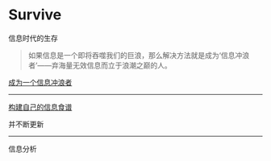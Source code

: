 # Survive
信息时代的生存

> 如果信息是一个即将吞噬我们的巨浪，那么解决方法就是成为‘信息冲浪者’——弃海量无效信息而立于浪潮之巅的人。

[成为一个信息冲浪者](https://mp.weixin.qq.com/s/anWLmOsTcjWdGwIWrgpFXg)

***

[构建自己的信息食谱](https://github.com/zhongweili/Survive/blob/master/info_diet.md)

并不断更新

***

信息分析
